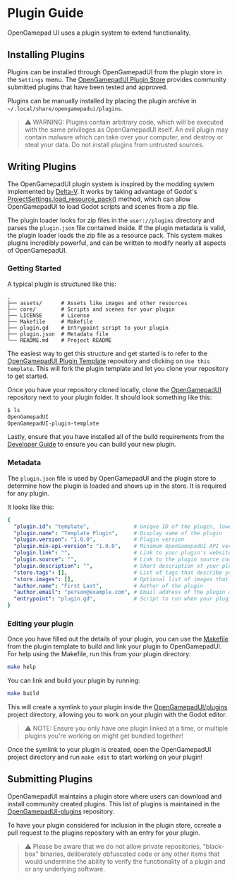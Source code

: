 # Plugin Guide

OpenGamepad UI uses a plugin system to extend functionality.

## Installing Plugins

Plugins can be installed through OpenGamepadUI from the plugin store in the
`Settings` menu. The [OpenGamepadUI Plugin Store](https://github.com/ShadowBlip/OpenGamepadUI-plugins)
provides community submitted plugins that have been tested and approved.

Plugins can be manually installed by placing the plugin archive in
`~/.local/share/opengamepadui/plugins`.

> :warning: WARNING: Plugins contain arbitrary code, which will be executed with
> the same privileges as OpenGamepadUI itself. An evil plugin may contain malware
> which can take over your computer, and destroy or steal your data. Do not install
> plugins from untrusted sources.

## Writing Plugins

The OpenGamepadUI plugin system is inspired by the modding system
implemented by [Delta-V](https://gitlab.com/Delta-V-Modding/Mods/-/blob/main/game/ModLoader.gd). It works by taking advantage of Godot's
[ProjectSettings.load_resource_pack()](https://docs.godotengine.org/en/latest/classes/class_projectsettings.html#class-projectsettings-method-load-resource-pack)
method, which can allow OpenGamepadUI to load Godot scripts and scenes from a
zip file.

The plugin loader looks for zip files in the `user://plugins` directory
and parses the `plugin.json` file contained inside. If the plugin metadata is
valid, the plugin loader loads the zip file as a resource pack. This system
makes plugins incredibly powerful, and can be written to modify nearly all
aspects of OpenGamepadUI.

### Getting Started

A typical plugin is structured like this:

```
.
├── assets/      # Assets like images and other resources
├── core/        # Scripts and scenes for your plugin
├── LICENSE      # License
├── Makefile     # Makefile
├── plugin.gd    # Entrypoint script to your plugin
├── plugin.json  # Metadata file
└── README.md    # Project README
```

The easiest way to get this structure and get started is to refer to the
[OpenGamepadUI Plugin Template](https://github.com/ShadowBlip/OpenGamepadUI-plugin-template)
repository and clicking on `Use this template`. This will fork the plugin
template and let you clone your repository to get started.

Once you have your repository cloned locally, clone the
[OpenGamepadUI](https://github.com/ShadowBlip/OpenGamepadUI) repository next
to your plugin folder. It should look something like this:

```bash
$ ls
OpenGamepadUI
OpenGamepadUI-plugin-template
```

Lastly, ensure that you have installed all of the build requirements from
the [Developer Guide](https://github.com/ShadowBlip/OpenGamepadUI/blob/main/docs/DEVELOPER.md#build-requirements)
to ensure you can build your new plugin.

### Metadata

The `plugin.json` file is used by OpenGamepadUI and the plugin store to determine
how the plugin is loaded and shows up in the store. It is required for any
plugin.

It looks like this:

```yaml
{
  "plugin.id": "template",              # Unique ID of the plugin, lowercase
  "plugin.name": "Template Plugin",     # Display name of the plugin
  "plugin.version": "1.0.0",            # Plugin version
  "plugin.min-api-version": "1.0.0",    # Minimum OpenGamepadUI API version
  "plugin.link": "",                    # Link to your plugin's website
  "plugin.source": "",                  # Link to the plugin source code
  "plugin.description": "",             # Short description of your plugin
  "store.tags": [],                     # List of tags that describe your plugin
  "store.images": [],                   # Optional list of images that show your plugin
  "author.name": "First Last",          # Author of the plugin
  "author.email": "person@example.com", # Email address of the plugin author
  "entrypoint": "plugin.gd",            # Script to run when your plugin is loaded
}
```

### Editing your plugin

Once you have filled out the details of your plugin, you can use the
[Makefile](https://github.com/ShadowBlip/OpenGamepadUI-plugin-template/blob/main/Makefile)
from the plugin template to build and link your plugin to OpenGamepadUI. For
help using the Makefile, run this from your plugin directory:

```bash
make help
```

You can link and build your plugin by running:

```bash
make build
```

This will create a symlink to your plugin inside the
[OpenGamepadUI/plugins](https://github.com/ShadowBlip/OpenGamepadUI/tree/main/plugins)
project directory, allowing you to work on your plugin with the Godot
editor.

> :warning: NOTE: Ensure you only have one plugin linked at a time, or multiple
> plugins you're working on might get bundled together!

Once the symlink to your plugin is created, open the OpenGamepadUI project
directory and run `make edit` to start working on your plugin!

## Submitting Plugins

OpenGamepadUI maintains a plugin store where users can download and install
community created plugins. This list of plugins is maintained in the
[OpenGamepadUI-plugins](https://github.com/ShadowBlip/OpenGamepadUI-plugins)
repository.

To have your plugin considered for inclusion in the plugin store, ccreate a
pull request to the plugins repository with an entry for your plugin.

> :warning: Please be aware that we do not allow private repositories, "black-box"
> binaries, deliberately obfuscated code or any other items that would undermine
> the ability to verify the functionality of a plugin and or any underlying
> software.
